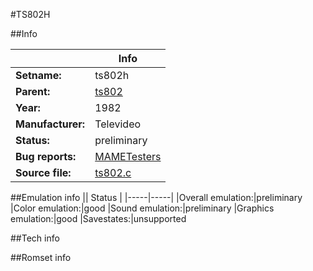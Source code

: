 #TS802H

##Info

||Info|
|-----|-----|
|**Setname:**|ts802h
|**Parent:**|[ts802](ts802.md)
|**Year:**|1982
|**Manufacturer:**|Televideo
|**Status:**|preliminary
|**Bug reports:**|[MAMETesters](http://mametesters.org/view_all_set.php?type=1&temporary=y&search=ts802.c)
|**Source file:**|[ts802.c](https://github.com/mamedev/mame/blob/master/src/mess/drivers/ts802.c)

##Emulation info
|| Status |
|-----|-----|
|Overall emulation:|preliminary
|Color emulation:|good
|Sound emulation:|preliminary
|Graphics emulation:|good
|Savestates:|unsupported

##Tech info

##Romset info

<!--- START OF EDITED COMMENT DO NOT TOUCH TEXT ABOVE-->
